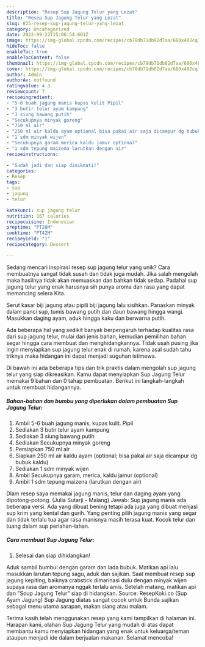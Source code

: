 ```yaml
---
description: "Resep Sup Jagung Telur yang Lezat"
title: "Resep Sup Jagung Telur yang Lezat"
slug: 825-resep-sup-jagung-telur-yang-lezat
category: Uncategorized
date: 2022-09-22T15:06:54.601Z
image: https://img-global.cpcdn.com/recipes/cb78db71db82d7aa/680x482cq70/sup-jagung-telur-foto-resep-utama.jpg
hideToc: false
enableToc: true
enableTocContent: false
thumbnail: https://img-global.cpcdn.com/recipes/cb78db71db82d7aa/680x482cq70/sup-jagung-telur-foto-resep-utama.jpg
cover: https://img-global.cpcdn.com/recipes/cb78db71db82d7aa/680x482cq70/sup-jagung-telur-foto-resep-utama.jpg
author: Admin
authorAv: notfound
ratingvalue: 4.3
reviewcount: 7
recipeingredient:
- "5-6 buah jagung manis kupas kulit Pipil"
- "3 butir telur ayam kampung"
- "3 siung bawang putih"
- "Secukupnya minyak goreng"
- "750 ml air"
- "250 ml air kaldu ayam optional bisa pakai air saja dicampur dg bubuk kaldu"
- "1 sdm minyak wijen"
- "Secukupnya garam merica kaldu jamur optional"
- "1 sdm tepung maizena larutkan dengan air"
recipeinstructions:

- "Sudah jadi dan siap dinikmati!"
categories:
- Resep
tags:
- sup
- jagung
- telur

katakunci: sup jagung telur 
nutrition: 167 calories
recipecuisine: Indonesian
preptime: "PT28M"
cooktime: "PT42M"
recipeyield: "1"
recipecategory: Dessert

---
```





Sedang mencari inspirasi resep sup jagung telur yang unik? Cara membuatnya sangat tidak susah dan tidak juga mudah. Jika salah mengolah maka hasilnya tidak akan memuaskan dan bahkan tidak sedap. Padahal sup jagung telur yang enak harusnya sih punya aroma dan rasa yang dapat memancing selera Kita.





Serut kasar biji jagung atau pipili biji jagung lalu sisihkan. Panaskan minyak dalam panci sup, tumis bawang putih dan daun bawang hingga wangi. Masukkan daging ayam, aduk hingga kaku dan berwarna putih.

Ada beberapa hal yang sedikit banyak berpengaruh terhadap kualitas rasa dari sup jagung telur, mulai dari jenis bahan, kemudian pemilihan bahan segar hingga cara membuat dan menghidangkannya. Tidak usah pusing jika ingin menyiapkan sup jagung telur enak di rumah, karena asal sudah tahu triknya maka hidangan ini dapat menjadi suguhan istimewa.






Di bawah ini ada beberapa tips dan trik praktis dalam mengolah sup jagung telur yang siap dikreasikan. Kamu dapat menyiapkan Sup Jagung Telur memakai 9 bahan dan 0 tahap pembuatan. Berikut ini langkah-langkah untuk membuat hidangannya.

<!--inarticleads1-->

##### Bahan-bahan dan bumbu yang diperlukan dalam pembuatan Sup Jagung Telur:

1. Ambil 5-6 buah jagung manis, kupas kulit. Pipil
1. Sediakan 3 butir telur ayam kampung
1. Sediakan 3 siung bawang putih
1. Sediakan Secukupnya minyak goreng
1. Persiapkan 750 ml air
1. Siapkan 250 ml air kaldu ayam (optional; bisa pakai air saja dicampur dg bubuk kaldu)
1. Sediakan 1 sdm minyak wijen
1. Ambil Secukupnya garam, merica, kaldu jamur (optional)
1. Ambil 1 sdm tepung maizena (larutkan dengan air)


Dlam resep saya memakai jagung manis, telur dan daging ayam yang dipotong-potong. (Julia Sutarji - Malang) Jawab: Sup jagung manis ada beberapa versi. Ada yang dibuat bening tetapi ada juga yang dibuat menjasi sup krim yang kental dan gurih. Yang penting pilih jagung manis yang segar dan tidak terlalu tua agar rasa manisnya masih terasa kuat. Kocok telur dan tuang dalam sup perlahan-lahan. 

<!--inarticleads2-->

##### Cara membuat Sup Jagung Telur:


1. Selesai dan siap dihidangkan!

Aduk sambil bumbui dengan garam dan lada bubuk. Matikan api lalu masukkan larutan tepung sagu, aduk dan sajikan. Saat membuat resep sup jagung kepiting, baiknya crabstick dimarinasi dulu dengan minyak wijen supaya rasa dan aromanya nggak terlalu amis. Setelah matang, matikan api dan &#34;Soup Jagung Telur&#34; siap di hidangkan. Source: ResepKoki.co (Sup Ayam Jagung) Sup Jagung diatas sangat cocok untuk Bunda sajikan sebagai menu utama sarapan, makan siang atau malam. 

Terima kasih telah menggunakan resep yang kami tampilkan di halaman ini. Harapan kami, olahan Sup Jagung Telur yang mudah di atas dapat membantu kamu menyiapkan hidangan yang enak untuk keluarga/teman ataupun menjadi ide dalam berjualan makanan. Selamat mencoba!
